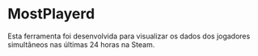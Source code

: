 # MostPlayerd
Esta ferramenta foi desenvolvida para visualizar os dados dos jogadores simultâneos nas últimas 24 horas na Steam.
